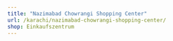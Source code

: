 ```yaml
---
title: "Nazimabad Chowrangi Shopping Center"
url: /karachi/nazimabad-chowrangi-shopping-center/
shop: Einkaufszentrum
---
```

